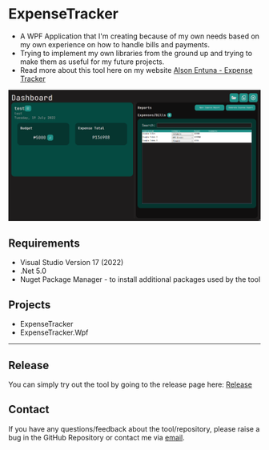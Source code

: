 # ExpenseTracker
- A WPF Application that I'm creating because of my own needs based on my own experience on how to handle bills and payments.
- Trying to implement my own libraries from the ground up and trying to make them as useful for my future projects.
- Read more about this tool here on my website [Alson Entuna - Expense Tracker](https://alsonentuna.github.io/expense-tracker.html)

![ExpenseTracker](/Assets/ExpenseTracker-App.png)

## Requirements
- Visual Studio Version 17 (2022)
- .Net 5.0
- Nuget Package Manager - to install additional packages used by the tool

## Projects
- ExpenseTracker
- ExpenseTracker.Wpf

---

## Release
You can simply try out the tool by going to the release page here: [Release](https://github.com/AlsonEntuna/ExpenseTracker/releases)

## Contact
If you have any questions/feedback about the tool/repository, please raise a bug in the GitHub Repository or contact me via [email](mailto:alson.entuna@outlook.com).